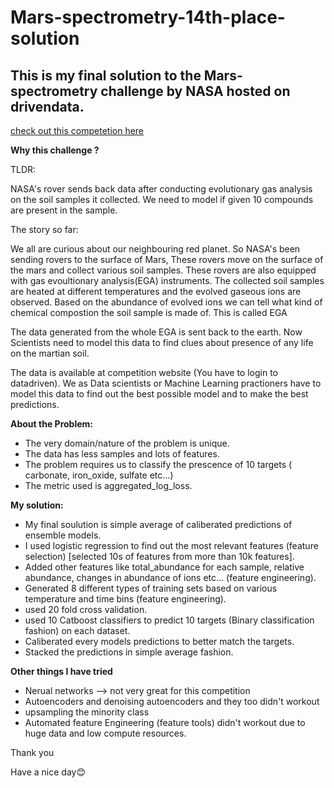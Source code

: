 # Mars-spectrometry-14th-place-solution
## This is my final solution to the Mars-spectrometry challenge by NASA hosted on drivendata.
[check out this competetion here](https://www.drivendata.org/competitions/93/nasa-mars-spectrometry/)


**Why this challenge ?**

TLDR:

NASA's rover sends back data after conducting evolutionary gas analysis on the soil samples it collected. We need to model if given 10 compounds are present
in the sample.

The story so far:

We all are curious about our neighbouring red planet.
So NASA's been sending rovers to the surface of Mars, These rovers move on the surface of the mars and collect various soil samples.
These rovers are also equipped with gas evoultionary analysis(EGA) instruments.
The collected soil samples are heated at different temperatures and the evolved gaseous ions are observed. Based on the abundance of evolved ions we can tell what kind of chemical compostion the soil sample is made of. This is called EGA

The data generated from the whole EGA is sent back to the earth. Now Scientists need to model this data to find clues about presence of any life on the martian soil.

The data is available at competition website (You have to login to datadriven).
We as Data scientists or Machine Learning practioners have to model this data to find out the best possible model and to make the best predictions.


**About the Problem:**
- The very domain/nature of the problem is unique.
- The data has less samples and lots of features.
- The problem requires us to classify the prescence of 10 targets ( carbonate, iron_oxide, sulfate etc...)
- The metric used is aggregated_log_loss.


**My solution:**
- My final soulution is simple average of caliberated predictions of ensemble models.
- I used logistic regression to find out the most relevant features (feature selection) [selected 10s of features from more than 10k features].
- Added other features like total_abundance for each sample, relative abundance, changes in abundance of ions etc... (feature engineering).
- Generated 8 different types of training sets based on various temperature and time bins (feature engineering).
- used 20 fold cross validation.
- used 10 Catboost classifiers to predict 10 targets (Binary classification fashion) on each dataset.
- Caliberated every models predictions to better match the targets.
- Stacked the predictions in simple average fashion.

**Other things I have tried**
- Nerual networks --> not very great for this competition
- Autoencoders and denoising autoencoders and they too didn't workout
- upsampling the minority class
- Automated feature Engineering (feature tools) didn't workout due to huge data and low compute resources.



Thank you 

Have a nice day😊

